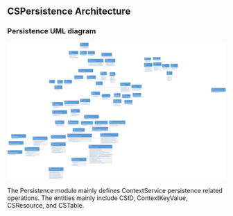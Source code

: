 ## **CSPersistence Architecture**

### Persistence UML diagram

![](../../../Images/Architecture/Public_Enhancement_Service/ContextService/linkis-contextservice-persistence-01.png)


The Persistence module mainly defines ContextService persistence related operations. The entities mainly include CSID, ContextKeyValue, CSResource, and CSTable.